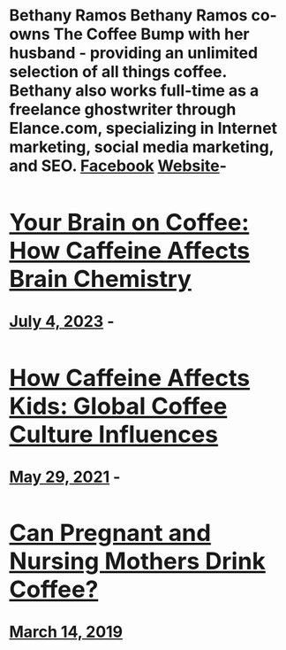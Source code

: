 # Bethany Ramos Bethany Ramos co-owns The Coffee Bump with her husband - providing an unlimited selection of all things coffee. Bethany also works full-time as a freelance ghostwriter through Elance.com, specializing in Internet marketing, social media marketing, and SEO. [Facebook](https://www.facebook.com/bethany.ramos) [Website](https://thecoffeebump.com/)- [<h2>Your Brain on Coffee: How Caffeine Affects Brain Chemistry</h2>July 4, 2023](https://ineedcoffee.com/your-brain-on-coffee-how-caffeine-affects-brain-chemistry/) - [<h2>How Caffeine Affects Kids: Global Coffee Culture Influences</h2>May 29, 2021](https://ineedcoffee.com/how-caffeine-affects-kids-global-coffee-culture-influences/) - [<h2>Can Pregnant and Nursing Mothers Drink Coffee?</h2>March 14, 2019](https://ineedcoffee.com/can-pregnant-and-nursing-mothers-drink-coffee/)